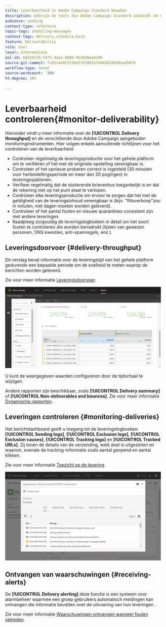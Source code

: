 ```yaml
---
title: Leverbaarheid in Adobe Campaign Standard bewaken
description: Gebruik de tools die Adobe Campaign Standard aanbiedt om de prestaties van uw platform te controleren.
audience: sending
content-type: reference
topic-tags: sheduling-messages
context-tags: delivery,schedule,back
feature: Deliverability
role: User
level: Intermediate
exl-id: 683341fb-fef5-4aa1-8606-9526d9ae6290
source-git-commit: fcb5c4a92f23bdffd1082b7b044b5859dead9d70
workflow-type: tm+mt
source-wordcount: '306'
ht-degree: 10%

---
```


# Leverbaarheid controleren{#monitor-deliverability}

Hieronder vindt u meer informatie over de **[!UICONTROL Delivery throughput]** en de verschillende door Adobe Campaign aangeboden monitoringinstrumenten. Hier volgen enkele aanvullende richtlijnen voor het controleren van de leverbaarheid:
* Controleer regelmatig de leveringsproductie voor het gehele platform om te verifiëren of het met de originele opstelling verenigbaar is.
* Controleer of het opnieuw proberen correct is ingesteld (30 minuten voor herbestellingsperiode en meer dan 20 pogingen) in leveringssjablonen.
* Verifieer regelmatig dat de stuiterende brievenbus toegankelijk is en dat de rekening niet op het punt staat te verlopen.
* Controleer elke leveringsproductie om ervoor te zorgen dat het met de geldigheid van de leveringsinhoud verenigbaar is (bijv. &quot;flitsverkoop&quot;zou in notulen, niet dagen moeten worden geleverd).
* Controleer of het aantal fouten en nieuwe quarantines consistent zijn met andere leveringen.
* Raadpleeg zorgvuldig de leveringslogboeken in detail om het soort fouten te controleren die worden benadrukt (lijsten van gewezen personen, DNS kwesties, anti-spamregels, enz.).

## Leveringsdoorvoer {#delivery-throughput}

Dit verslag bevat informatie over de leveringstijd van het gehele platform gedurende een bepaalde periode om de snelheid te meten waarop de berichten worden geleverd.

Zie voor meer informatie [Leveringsdoorvoer](../../reporting/using/delivery-throughput.md).

![](assets/delivery_reports_1.png)

U kunt de weergegeven waarden configureren door de tijdschaal te wijzigen.

Andere rapporten zijn beschikbaar, zoals **[!UICONTROL Delivery summary]** of **[!UICONTROL Non-deliverables and bounces]**. Zie voor meer informatie [Dynamische rapporten](../../reporting/using/about-dynamic-reports.md).

## Leveringen controleren {#monitoring-deliveries}

Het berichtdashboard geeft u toegang tot de leveringslogboeken: **[!UICONTROL Sending logs]**, **[!UICONTROL Exclusion logs]**, **[!UICONTROL Exclusion causes]**, **[!UICONTROL Tracking logs]** en **[!UICONTROL Tracked URLs]**. Zij tonen de details van de verzending, welk doel is uitgesloten en waarom, evenals de tracking-informatie zoals aantal geopend en aantal klikken.

Zie voor meer informatie [Toezicht op de levering](../../sending/using/monitoring-a-delivery.md).

![](assets/sending_delivery1.png)

## Ontvangen van waarschuwingen {#receiving-alerts}

De **[!UICONTROL Delivery alerting]** deze functie is een systeem voor alarmbeheer waarmee een groep gebruikers automatisch meldingen kan ontvangen die informatie bevatten over de uitvoering van hun leveringen .

Zie voor meer informatie [Waarschuwingen ontvangen wanneer fouten optreden](../../sending/using/receiving-alerts-when-failures-happen.md).

<!--## External tools (#external-tools)

### Signal Spam {#signal-spam}

Signal Spam is a French service which offers anonymized feedback loop reporting for French ISPs (Orange, SFR).

This service allows you to follow the reputation of the French ISPs and track customers' activity evolution.

Signal Spam also provides direct complaints that end users log through a dedicated interface. Those complaints are then quarantined from the email address database.

### 250ok {#solution-250ok}

250ok is a monitoring solution which provides IP and domain denylists, as well as reputation indicators.

The information provided is real-time, which allows for a pro-active assistance. 250ok a complementary solution to the Adobe deliverability internal tools.-->
